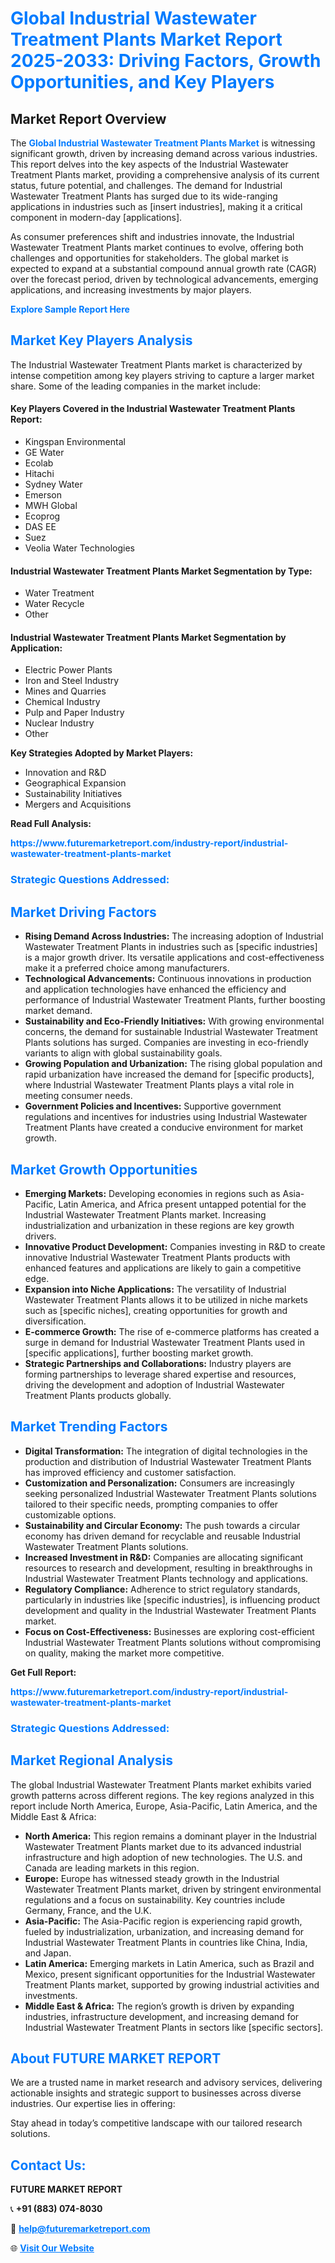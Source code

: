 <h1 style="color: #007BFF;">Global Industrial Wastewater Treatment Plants Market Report 2025-2033: Driving Factors, Growth Opportunities, and Key Players</h1>

<section id="overview">
<h2>Market Report Overview</h2>
<p>The <a href="https://www.futuremarketreport.com/industry-report/industrial-wastewater-treatment-plants-market" style="color: #007BFF; text-decoration: none;"><strong>Global Industrial Wastewater Treatment Plants Market</strong></a> is witnessing significant growth, driven by increasing demand across various industries. This report delves into the key aspects of the Industrial Wastewater Treatment Plants market, providing a comprehensive analysis of its current status, future potential, and challenges. The demand for Industrial Wastewater Treatment Plants has surged due to its wide-ranging applications in industries such as [insert industries], making it a critical component in modern-day [applications].</p>
<p>As consumer preferences shift and industries innovate, the Industrial Wastewater Treatment Plants market continues to evolve, offering both challenges and opportunities for stakeholders. The global market is expected to expand at a substantial compound annual growth rate (CAGR) over the forecast period, driven by technological advancements, emerging applications, and increasing investments by major players.</p>
</section>

<section id="overview">
<p><a href="https://www.futuremarketreport.com/request-sample/reportId=89271" style="color: #007BFF; text-decoration: none;"><strong>Explore Sample Report Here</strong></a></p>
</section>

<section id="key-players">
<h2 style="color: #007BFF;">Market Key Players Analysis</h2>
<p>The Industrial Wastewater Treatment Plants market is characterized by intense competition among key players striving to capture a larger market share. Some of the leading companies in the market include:</p>
<h4>Key Players Covered in the Industrial Wastewater Treatment Plants Report:</h4>
<ul><li>Kingspan Environmental</li><li>GE Water</li><li>Ecolab</li><li>Hitachi</li><li>Sydney Water</li><li>Emerson</li><li>MWH Global</li><li>Ecoprog</li><li>DAS EE</li><li>Suez</li><li>Veolia Water Technologies</li></ul>
<h4>Industrial Wastewater Treatment Plants Market Segmentation by Type:</h4>
<ul><li>Water Treatment</li><li>Water Recycle</li><li>Other</li></ul>

<h4>Industrial Wastewater Treatment Plants Market Segmentation by Application:</h4>
<ul><li>Electric Power Plants</li><li>Iron and Steel Industry</li><li>Mines and Quarries</li><li>Chemical Industry</li><li>Pulp and Paper Industry</li><li>Nuclear Industry</li><li>Other</li></ul>
<p><strong>Key Strategies Adopted by Market Players:</strong></p>
<ul>
<li>Innovation and R&D</li>
<li>Geographical Expansion</li>
<li>Sustainability Initiatives</li>
<li>Mergers and Acquisitions</li>
</ul>
</section>

<section>
<p><strong>Read Full Analysis: </strong></p><a href="https://www.futuremarketreport.com/industry-report/industrial-wastewater-treatment-plants-market" style="color: #007BFF; text-decoration: none;"><strong>https://www.futuremarketreport.com/industry-report/industrial-wastewater-treatment-plants-market</strong></a>
<h3 style="color: #007BFF;">Strategic Questions Addressed:</h3>
</section>

<section id="driving-factors">
<h2 style="color: #007BFF;">Market Driving Factors</h2>
<ul>
<li><strong>Rising Demand Across Industries:</strong> The increasing adoption of Industrial Wastewater Treatment Plants in industries such as [specific industries] is a major growth driver. Its versatile applications and cost-effectiveness make it a preferred choice among manufacturers.</li>
<li><strong>Technological Advancements:</strong> Continuous innovations in production and application technologies have enhanced the efficiency and performance of Industrial Wastewater Treatment Plants, further boosting market demand.</li>
<li><strong>Sustainability and Eco-Friendly Initiatives:</strong> With growing environmental concerns, the demand for sustainable Industrial Wastewater Treatment Plants solutions has surged. Companies are investing in eco-friendly variants to align with global sustainability goals.</li>
<li><strong>Growing Population and Urbanization:</strong> The rising global population and rapid urbanization have increased the demand for [specific products], where Industrial Wastewater Treatment Plants plays a vital role in meeting consumer needs.</li>
<li><strong>Government Policies and Incentives:</strong> Supportive government regulations and incentives for industries using Industrial Wastewater Treatment Plants have created a conducive environment for market growth.</li>
</ul>
</section>

<section id="growth-opportunities">
<h2 style="color: #007BFF;">Market Growth Opportunities</h2>
<ul>
<li><strong>Emerging Markets:</strong> Developing economies in regions such as Asia-Pacific, Latin America, and Africa present untapped potential for the Industrial Wastewater Treatment Plants market. Increasing industrialization and urbanization in these regions are key growth drivers.</li>
<li><strong>Innovative Product Development:</strong> Companies investing in R&D to create innovative Industrial Wastewater Treatment Plants products with enhanced features and applications are likely to gain a competitive edge.</li>
<li><strong>Expansion into Niche Applications:</strong> The versatility of Industrial Wastewater Treatment Plants allows it to be utilized in niche markets such as [specific niches], creating opportunities for growth and diversification.</li>
<li><strong>E-commerce Growth:</strong> The rise of e-commerce platforms has created a surge in demand for Industrial Wastewater Treatment Plants used in [specific applications], further boosting market growth.</li>
<li><strong>Strategic Partnerships and Collaborations:</strong> Industry players are forming partnerships to leverage shared expertise and resources, driving the development and adoption of Industrial Wastewater Treatment Plants products globally.</li>
</ul>
</section>

<section id="trending-factors">
<h2 style="color: #007BFF;">Market Trending Factors</h2>
<ul>
<li><strong>Digital Transformation:</strong> The integration of digital technologies in the production and distribution of Industrial Wastewater Treatment Plants has improved efficiency and customer satisfaction.</li>
<li><strong>Customization and Personalization:</strong> Consumers are increasingly seeking personalized Industrial Wastewater Treatment Plants solutions tailored to their specific needs, prompting companies to offer customizable options.</li>
<li><strong>Sustainability and Circular Economy:</strong> The push towards a circular economy has driven demand for recyclable and reusable Industrial Wastewater Treatment Plants solutions.</li>
<li><strong>Increased Investment in R&D:</strong> Companies are allocating significant resources to research and development, resulting in breakthroughs in Industrial Wastewater Treatment Plants technology and applications.</li>
<li><strong>Regulatory Compliance:</strong> Adherence to strict regulatory standards, particularly in industries like [specific industries], is influencing product development and quality in the Industrial Wastewater Treatment Plants market.</li>
<li><strong>Focus on Cost-Effectiveness:</strong> Businesses are exploring cost-efficient Industrial Wastewater Treatment Plants solutions without compromising on quality, making the market more competitive.</li>
</ul>
</section>

<section>
<p><strong>Get Full Report: </strong></p><a href="https://www.futuremarketreport.com/industry-report/industrial-wastewater-treatment-plants-market" style="color: #007BFF; text-decoration: none;"><strong>https://www.futuremarketreport.com/industry-report/industrial-wastewater-treatment-plants-market</strong></a>
<h3 style="color: #007BFF;">Strategic Questions Addressed:</h3>
</section>


<section id="regional-analysis">
<h2 style="color: #007BFF;">Market Regional Analysis</h2>
<p>The global Industrial Wastewater Treatment Plants market exhibits varied growth patterns across different regions. The key regions analyzed in this report include North America, Europe, Asia-Pacific, Latin America, and the Middle East & Africa:</p>
<ul>
<li><strong>North America:</strong> This region remains a dominant player in the Industrial Wastewater Treatment Plants market due to its advanced industrial infrastructure and high adoption of new technologies. The U.S. and Canada are leading markets in this region.</li>
<li><strong>Europe:</strong> Europe has witnessed steady growth in the Industrial Wastewater Treatment Plants market, driven by stringent environmental regulations and a focus on sustainability. Key countries include Germany, France, and the U.K.</li>
<li><strong>Asia-Pacific:</strong> The Asia-Pacific region is experiencing rapid growth, fueled by industrialization, urbanization, and increasing demand for Industrial Wastewater Treatment Plants in countries like China, India, and Japan.</li>
<li><strong>Latin America:</strong> Emerging markets in Latin America, such as Brazil and Mexico, present significant opportunities for the Industrial Wastewater Treatment Plants market, supported by growing industrial activities and investments.</li>
<li><strong>Middle East & Africa:</strong> The region’s growth is driven by expanding industries, infrastructure development, and increasing demand for Industrial Wastewater Treatment Plants in sectors like [specific sectors].</li>
</ul>
</section>

<footer>
<h2 style="color: #007BFF;">About FUTURE MARKET REPORT</h2>
<p>We are a trusted name in market research and advisory services, delivering actionable insights and strategic support to businesses across diverse industries. Our expertise lies in offering:</p>

<p>Stay ahead in today’s competitive landscape with our tailored research solutions.</p>

<h2 style="color: #007BFF;">Contact Us:</h2>
<p><strong>FUTURE MARKET REPORT</strong></p>
<p>📞 <strong>+91 (883) 074-8030</strong></p>
<p>📧 <strong><a href="mailto:help@futuremarketreport.com" style="color: #007BFF;">help@futuremarketreport.com</a></strong></p>
<p>🌐 <strong><a href="https://www.futuremarketreport.com/" style="color: #007BFF;">Visit Our Website</a></strong></p>
</footer>